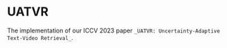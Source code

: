 # UATVR
The implementation of our ICCV 2023 paper ```_UATVR: Uncertainty-Adaptive Text-Video Retrieval_```.


